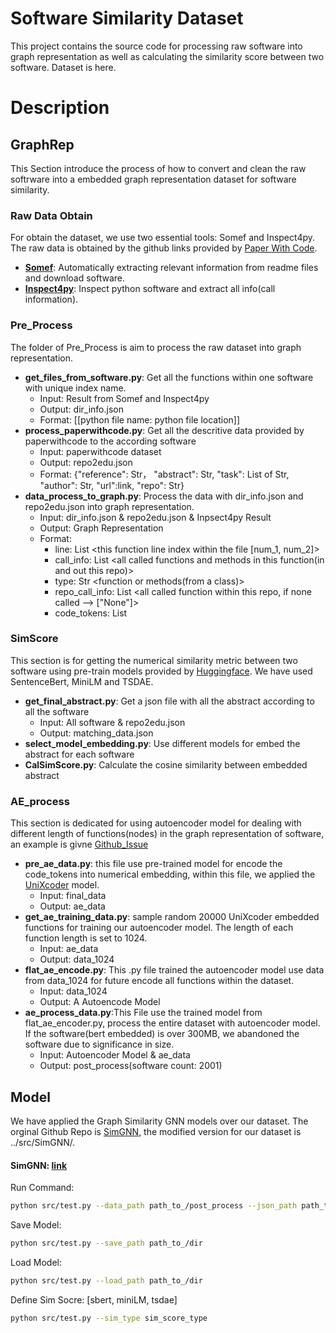 # Software Similarity Dataset

This project contains the source code for processing raw software into graph representation as well as calculating the similarity score between two software. Dataset is here.

# Description


## GraphRep
This Section introduce the process of how to convert and clean the raw softrware into a embedded graph representation dataset for software similarity.

### Raw Data Obtain
For obtain the dataset, we use two essential tools: Somef and Inspect4py. The raw data is obtained by the github links provided by [Paper With Code](https://paperswithcode.com/).

- **[Somef](https://github.com/KnowledgeCaptureAndDiscovery/somef)**: Automatically extracting relevant information from
readme files and download software.
- **[Inspect4py](https://github.com/SoftwareUnderstanding/inspect4py)**: Inspect python software and extract all info(call
information).

### Pre_Process
The folder of Pre_Process is aim to process the raw dataset into graph representation.
- **get_files_from_software.py**: Get all the functions within one software with unique index name. 
  - Input: Result from Somef and Inspect4py
  - Output: dir_info.json
  - Format: [[python file name: python file location]]
- **process_paperwithcode.py**: Get all the descritive data provided by paperwithcode to the according software
  - Input: paperwithcode dataset
  - Output:  repo2edu.json
  - Format: {"reference": Str， "abstract": Str, "task": List of Str, "author": Str, "url":link, "repo": Str}
- **data_process_to_graph.py**: Process the data with dir_info.json and repo2edu.json into graph representation.
  - Input: dir_info.json & repo2edu.json & Inpsect4py Result
  - Output: Graph Representation
  - Format:
    - line: List <this function line index within the file [num_1, num_2]>
    - call_info: List <all called functions and methods in this function(in and out this repo)>
    - type: Str <function or methods(from a class)>
    - repo_call_info: List <all called function within this repo, if none called --> ["None"]>
    - code_tokens: List <tokenized code of this function>


### SimScore
This section is for getting the numerical similarity metric between two software using pre-train models provided by [Huggingface](https://huggingface.co/). We have used SentenceBert, MiniLM and TSDAE.

- **get_final_abstract.py**: Get a json file with all the abstract according to all the software
  - Input: All software & repo2edu.json
  - Output: matching_data.json
- **select_model_embedding.py**: Use different models for embed the abstract for each software
- **CalSimScore.py**: Calculate the cosine similarity between embedded abstract

### AE_process
This section is dedicated for using autoencoder model for dealing with different length of functions(nodes) in the graph representation of software, an example is givne [Github_Issue](https://github.com/pyg-team/pytorch_geometric/issues/1950)

- **pre_ae_data.py**: this file use pre-trained model for encode the code_tokens into numerical embedding, within this file, we applied the [UniXcoder](https://arxiv.org/abs/2203.03850) model.
  - Input: final_data
  - Output: ae_data
- **get_ae_training_data.py**: sample random 20000 UniXcoder embedded functions for training our autoencoder model. The length of each function length is set to 1024.
  - Input: ae_data
  - Output: data_1024
- **flat_ae_encode.py**: This .py file trained the autoencoder model use data from data_1024 for future encode all functions within the dataset.
  - Input: data_1024
  - Output: A Autoencode Model
- **ae_process_data.py**:This File use the trained model from flat_ae_encoder.py, process the entire dataset with autoencoder model. If the software(bert embedded) is over 300MB, we abandoned the software due to significance in size.
  - Input: Autoencoder Model & ae_data
  - Output: post_process(software count: 2001)
## Model

We have applied the Graph Similarity GNN models over our dataset. The orginal Github Repo is [SimGNN](https://github.com/benedekrozemberczki/SimGNN), the modified version for our dataset is ../src/SimGNN/.

#### SimGNN: [link](https://arxiv.org/abs/1808.05689)
Run Command:
```bash
python src/test.py --data_path path_to_/post_process --json_path path_to_/final_data --score_path path_to_/lean_simcal.csv
``` 
Save Model:
```bash
python src/test.py --save_path path_to_/dir
``` 
Load Model:
```bash
python src/test.py --load_path path_to_/dir
``` 
Define Sim Socre: [sbert, miniLM, tsdae]
```bash
python src/test.py --sim_type sim_score_type
``` 
